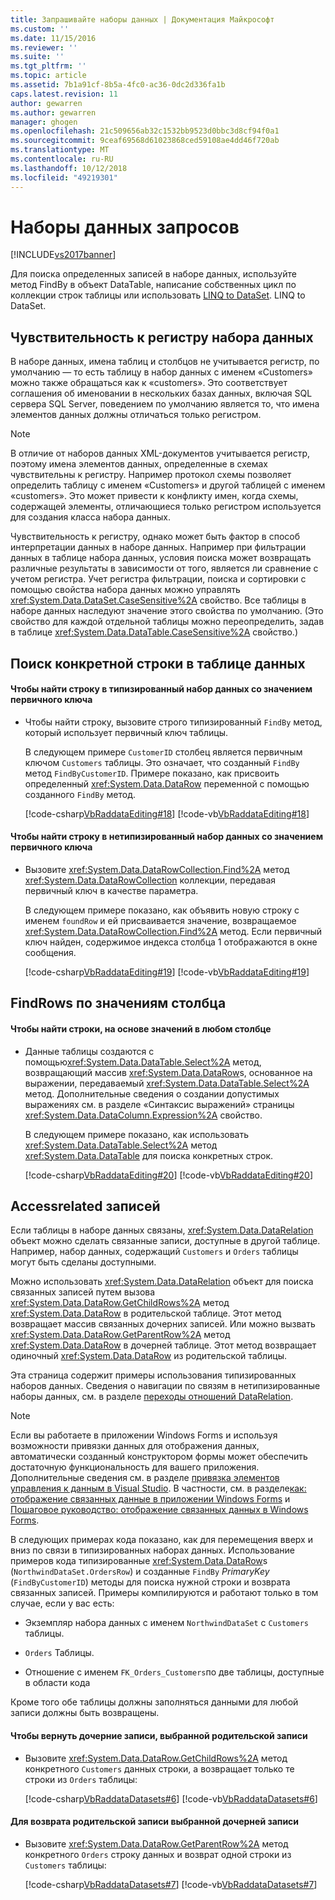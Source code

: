 ```yaml
---
title: Запрашивайте наборы данных | Документация Майкрософт
ms.custom: ''
ms.date: 11/15/2016
ms.reviewer: ''
ms.suite: ''
ms.tgt_pltfrm: ''
ms.topic: article
ms.assetid: 7b1a91cf-8b5a-4fc0-ac36-0dc2d336fa1b
caps.latest.revision: 11
author: gewarren
ms.author: gewarren
manager: ghogen
ms.openlocfilehash: 21c509656ab32c1532bb9523d0bbc3d8cf94f0a1
ms.sourcegitcommit: 9ceaf69568d61023868ced59108ae4dd46f720ab
ms.translationtype: MT
ms.contentlocale: ru-RU
ms.lasthandoff: 10/12/2018
ms.locfileid: "49219301"
---
```

# <a name="query-datasets"></a>Наборы данных запросов
[!INCLUDE[vs2017banner](../includes/vs2017banner.md)]

  
Для поиска определенных записей в наборе данных, используйте метод FindBy в объект DataTable, написание собственных цикл по коллекции строк таблицы или использовать [LINQ to DataSet](http://msdn.microsoft.com/library/743e3755-3ecb-45a2-8d9b-9ed41f0dcf17). LINQ to DataSet.  
  
## <a name="dataset-case-sensitivity"></a>Чувствительность к регистру набора данных  
 В наборе данных, имена таблиц и столбцов не учитывается регистр, по умолчанию — то есть таблицу в набор данных с именем «Customers» можно также обращаться как к «customers». Это соответствует соглашения об именовании в нескольких базах данных, включая SQL сервера SQL Server, поведением по умолчанию является то, что имена элементов данных должны отличаться только регистром.  
  
> [!NOTE]
>  В отличие от наборов данных XML-документов учитывается регистр, поэтому имена элементов данных, определенные в схемах чувствительны к регистру. Например протокол схемы позволяет определить таблицу с именем «Customers» и другой таблицей с именем «customers». Это может привести к конфликту имен, когда схемы, содержащей элементы, отличающиеся только регистром используется для создания класса набора данных.  
  
 Чувствительность к регистру, однако может быть фактор в способ интерпретации данных в наборе данных. Например при фильтрации данных в таблице набора данных, условия поиска может возвращать различные результаты в зависимости от того, является ли сравнение с учетом регистра. Учет регистра фильтрации, поиска и сортировки с помощью свойства набора данных можно управлять <xref:System.Data.DataSet.CaseSensitive%2A> свойство. Все таблицы в наборе данных наследуют значение этого свойства по умолчанию. (Это свойство для каждой отдельной таблицы можно переопределить, задав в таблице <xref:System.Data.DataTable.CaseSensitive%2A> свойство.)  
  
## <a name="locate-a-specific-row-in-a-data-table"></a>Поиск конкретной строки в таблице данных  
  
#### <a name="to-find-a-row-in-a-typed-dataset-with-a-primary-key-value"></a>Чтобы найти строку в типизированный набор данных со значением первичного ключа  
  
-   Чтобы найти строку, вызовите строго типизированный `FindBy` метод, который использует первичный ключ таблицы.  
  
     В следующем примере `CustomerID` столбец является первичным ключом `Customers` таблицы. Это означает, что созданный `FindBy` метод `FindByCustomerID`. Примере показано, как присвоить определенный <xref:System.Data.DataRow> переменной с помощью созданного `FindBy` метод.  
  
     [!code-csharp[VbRaddataEditing#18](../snippets/csharp/VS_Snippets_VBCSharp/VbRaddataEditing/CS/Form1.cs#18)]
     [!code-vb[VbRaddataEditing#18](../snippets/visualbasic/VS_Snippets_VBCSharp/VbRaddataEditing/VB/Form1.vb#18)]  
  
#### <a name="to-find-a-row-in-an-untyped-dataset-with-a-primary-key-value"></a>Чтобы найти строку в нетипизированный набор данных со значением первичного ключа  
  
-   Вызовите <xref:System.Data.DataRowCollection.Find%2A> метод <xref:System.Data.DataRowCollection> коллекции, передавая первичный ключ в качестве параметра.  
  
     В следующем примере показано, как объявить новую строку с именем `foundRow` и ей присваивается значение, возвращаемое <xref:System.Data.DataRowCollection.Find%2A> метод. Если первичный ключ найден, содержимое индекса столбца 1 отображаются в окне сообщения.  
  
     [!code-csharp[VbRaddataEditing#19](../snippets/csharp/VS_Snippets_VBCSharp/VbRaddataEditing/CS/Form1.cs#19)]
     [!code-vb[VbRaddataEditing#19](../snippets/visualbasic/VS_Snippets_VBCSharp/VbRaddataEditing/VB/Form1.vb#19)]  
  
## <a name="findrows-by-column-values"></a>FindRows по значениям столбца  
  
#### <a name="to-find-rows-based-on-the-values-in-any-column"></a>Чтобы найти строки, на основе значений в любом столбце  
  
-   Данные таблицы создаются с помощью<xref:System.Data.DataTable.Select%2A> метод, возвращающий массив <xref:System.Data.DataRow>s, основанное на выражении, передаваемый <xref:System.Data.DataTable.Select%2A> метод. Дополнительные сведения о создании допустимых выражениях см. в разделе «Синтаксис выражений» страницы <xref:System.Data.DataColumn.Expression%2A> свойство.  
  
     В следующем примере показано, как использовать <xref:System.Data.DataTable.Select%2A> метод <xref:System.Data.DataTable> для поиска конкретных строк.  
  
     [!code-csharp[VbRaddataEditing#20](../snippets/csharp/VS_Snippets_VBCSharp/VbRaddataEditing/CS/Form1.cs#20)]
     [!code-vb[VbRaddataEditing#20](../snippets/visualbasic/VS_Snippets_VBCSharp/VbRaddataEditing/VB/Form1.vb#20)]  
  
## <a name="accessrelated-records"></a>Accessrelated записей  
 Если таблицы в наборе данных связаны, <xref:System.Data.DataRelation> объект можно сделать связанные записи, доступные в другой таблице. Например, набор данных, содержащий `Customers` и `Orders` таблицы могут быть сделаны доступными.  
  
 Можно использовать <xref:System.Data.DataRelation> объект для поиска связанных записей путем вызова <xref:System.Data.DataRow.GetChildRows%2A> метод <xref:System.Data.DataRow> в родительской таблице. Этот метод возвращает массив связанных дочерних записей. Или можно вызвать <xref:System.Data.DataRow.GetParentRow%2A> метод <xref:System.Data.DataRow> в дочерней таблице. Этот метод возвращает одиночный <xref:System.Data.DataRow> из родительской таблицы.  
  
 Эта страница содержит примеры использования типизированных наборов данных. Сведения о навигации по связям в нетипизированные наборы данных, см. в разделе [переходы отношений DataRelation](http://msdn.microsoft.com/library/e5e673f4-9b44-45ae-aaea-c504d1cc5d3e).  
  
> [!NOTE]
>  Если вы работаете в приложении Windows Forms и используя возможности привязки данных для отображения данных, автоматически созданный конструктором формы может обеспечить достаточную функциональность для вашего приложения. Дополнительные сведения см. в разделе [привязка элементов управления к данным в Visual Studio](../data-tools/bind-controls-to-data-in-visual-studio.md). В частности, см. в разделе[как: отображение связанных данные в приложении Windows Forms](../data-tools/how-to-display-related-data-in-a-windows-forms-application.md) и [Пошаговое руководство: отображение связанных данных в Windows Forms](../data-tools/walkthrough-displaying-related-data-on-a-windows-form.md).  
  
 В следующих примерах кода показано, как для перемещения вверх и вниз по связи в типизированных наборах данных. Использование примеров кода типизированные <xref:System.Data.DataRow>s (`NorthwindDataSet.OrdersRow`) и созданные `FindBy` *PrimaryKey* (`FindByCustomerID`) методы для поиска нужной строки и возврата связанных записей. Примеры компилируются и работают только в том случае, если у вас есть:  
  
-   Экземпляр набора данных с именем `NorthwindDataSet` с `Customers` таблицы.  
  
-   `Orders` Таблицы.  
  
-   Отношение с именем `FK_Orders_Customers`по две таблицы, доступные в области кода  
  
 Кроме того обе таблицы должны заполняться данными для любой записи должны быть возвращены.  
  
#### <a name="to-return-the-child-records-of-a-selected-parent-record"></a>Чтобы вернуть дочерние записи, выбранной родительской записи  
  
-   Вызовите <xref:System.Data.DataRow.GetChildRows%2A> метод конкретного `Customers` данных строки, а возвращает только те строки из `Orders` таблицы:  
  
     [!code-csharp[VbRaddataDatasets#6](../snippets/csharp/VS_Snippets_VBCSharp/VbRaddataDatasets/CS/Form1.cs#6)]
     [!code-vb[VbRaddataDatasets#6](../snippets/visualbasic/VS_Snippets_VBCSharp/VbRaddataDatasets/VB/Form1.vb#6)]  
  
#### <a name="to-return-the-parent-record-of-a-selected-child-record"></a>Для возврата родительской записи выбранной дочерней записи  
  
-   Вызовите <xref:System.Data.DataRow.GetParentRow%2A> метод конкретного `Orders` строку данных и возврат одной строки из `Customers` таблицы:  
  
     [!code-csharp[VbRaddataDatasets#7](../snippets/csharp/VS_Snippets_VBCSharp/VbRaddataDatasets/CS/Form1.cs#7)]
     [!code-vb[VbRaddataDatasets#7](../snippets/visualbasic/VS_Snippets_VBCSharp/VbRaddataDatasets/VB/Form1.vb#7)]

